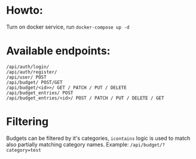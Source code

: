 # Howto:
Turn on docker service, run `docker-compose up -d`
# Available endpoints:

```
/api/auth/login/
/api/auth/register/
/api/user/ POST
/api/budget/ POST/GET
/api/budget/<id>>/ GET / PATCH / PUT / DELETE
/api/budget_entries/ POST
/api/budget_entries/<id>/ POST / PATCH / PUT / DELETE / GET
```
# Filtering
Budgets can be filtered by it's categories, `icontains` logic is used to match also partially matching category names. Example: `/api/budget/?category=test`

